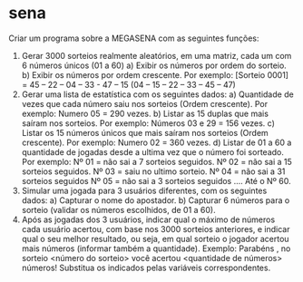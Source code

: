 # sena
Criar um programa sobre a MEGASENA com as seguintes funções:
1) Gerar 3000 sorteios realmente aleatórios, em uma matriz, cada um com 6 números únicos (01 a 60)
a) Exibir os números por ordem do sorteio.
b) Exibir os números por ordem crescente.
Por exemplo: [Sorteio 0001] = 45 – 22 – 04 – 33 - 47 – 15 (04 – 15 – 22 – 33 – 45 – 47)
2) Gerar uma lista de estatística com os seguintes dados:
a) Quantidade de vezes que cada número saiu nos sorteios (Ordem crescente).
Por exemplo: Numero 05 = 290 vezes.
b) Listar as 15 duplas que mais saíram nos sorteios.
Por exemplo: Números 03 e 29 = 156 vezes.
c) Listar os 15 números únicos que mais saíram nos sorteios (Ordem crescente).
Por exemplo: Numero 02 = 360 vezes.
d) Listar de 01 a 60 a quantidade de jogadas desde a ultima vez que o número foi sorteado.
Por exemplo: Nº 01 = não sai a 7 sorteios seguidos.
Nº 02 = não sai a 15 sorteios seguidos.
Nº 03 = saiu no ultimo sorteio.
Nº 04 = não sai a 31 sorteios seguidos
Nº 05 = não sai a 3 sorteios seguidos
....
Até o Nº 60.
3) Simular uma jogada para 3 usuários diferentes, com os seguintes dados:
a) Capturar o nome do apostador.
b) Capturar 6 números para o sorteio (validar os números escolhidos, de 01 a 60).
4) Após as jogadas dos 3 usuários, indicar qual o máximo de números cada usuário acertou, com base nos 3000 sorteios anteriores, e indicar qual o seu melhor resultado, ou seja, em qual sorteio o jogador acertou mais números (informar também a quantidade).
Exemplo:
Parabéns <nome do apostador>, no sorteio <número do sorteio> você acertou <quantidade de números> números!
Substitua os <valores> indicados pelas variáveis correspondentes.
